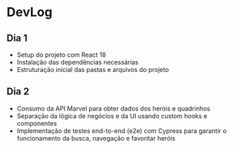 # DevLog

## Dia 1

- Setup do projeto com React 18
- Instalação das dependências necessárias
- Estruturação inicial das pastas e arquivos do projeto

## Dia 2

- Consumo da API Marvel para obter dados dos heróis e quadrinhos
- Separação da lógica de negócios e da UI usando custom hooks e componentes
- Implementação de testes end-to-end (e2e) com Cypress para garantir o funcionamento da busca, navegação e favoritar heróis
